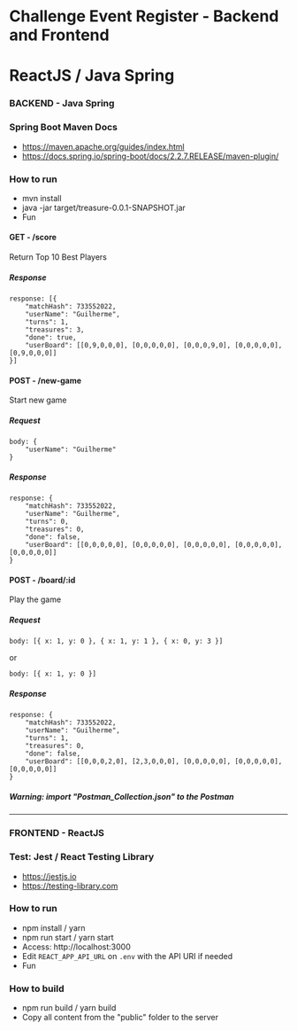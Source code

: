 # Challenge Event Register - Backend and Frontend

# ReactJS / Java Spring

### BACKEND - Java Spring

### Spring Boot Maven Docs

- https://maven.apache.org/guides/index.html
- https://docs.spring.io/spring-boot/docs/2.2.7.RELEASE/maven-plugin/

### How to run

- mvn install
- java -jar target/treasure-0.0.1-SNAPSHOT.jar
- Fun

#### GET - /score

Return Top 10 Best Players

##### Response

```
response: [{
    "matchHash": 733552022,
    "userName": "Guilherme",
    "turns": 1,
    "treasures": 3,
    "done": true,
    "userBoard": [[0,9,0,0,0], [0,0,0,0,0], [0,0,0,9,0], [0,0,0,0,0], [0,9,0,0,0]]
}]
```

#### POST - /new-game

Start new game

##### Request

```
body: {
	"userName": "Guilherme"
}
```

##### Response

```
response: {
    "matchHash": 733552022,
    "userName": "Guilherme",
    "turns": 0,
    "treasures": 0,
    "done": false,
    "userBoard": [[0,0,0,0,0], [0,0,0,0,0], [0,0,0,0,0], [0,0,0,0,0], [0,0,0,0,0]]
}
```

#### POST - /board/:id

Play the game

##### Request

```
body: [{ x: 1, y: 0 }, { x: 1, y: 1 }, { x: 0, y: 3 }]
```

or

```
body: [{ x: 1, y: 0 }]
```

##### Response

```
response: {
    "matchHash": 733552022,
    "userName": "Guilherme",
    "turns": 1,
    "treasures": 0,
    "done": false,
    "userBoard": [[0,0,0,2,0], [2,3,0,0,0], [0,0,0,0,0], [0,0,0,0,0], [0,0,0,0,0]]
}
```

##### Warning: import "Postman_Collection.json" to the Postman

---

### FRONTEND - ReactJS

### Test: Jest / React Testing Library

- https://jestjs.io
- https://testing-library.com

### How to run

- npm install / yarn
- npm run start / yarn start
- Access: http://localhost:3000
- Edit `REACT_APP_API_URL` on `.env` with the API URI if needed
- Fun

### How to build

- npm run build / yarn build
- Copy all content from the "public" folder to the server
